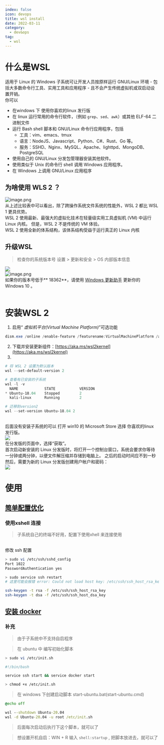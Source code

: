 ```yaml
---
index: false
icon: devops
title: wsl install
date: 2022-03-11
category:
  - dev&ops
tag:
  - wsl
---
```


# 什么是WSL
适用于 Linux 的 Windows 子系统可让开发人员按原样运行 GNU/Linux 环境 - 包括大多数命令行工具、实用工具和应用程序 - 且不会产生传统虚拟机或双启动设置开销。<br />你可以

- 在windows 下 使用你喜欢的linux 发行版
- 在 linux 运行常用的命令行软件，（例如 `grep`、`sed`、`awk`）或其他 ELF-64 二进制文件
- 运行 Bash shell 脚本和 GNU/Linux 命令行应用程序，包括
   - 工具：vim、emacs、tmux
   - 语言：NodeJS、Javascript、Python、C#、Rust、Go 等。
   - 服务：SSHD、Nginx、MySQL、Apache、lighttpd、MongoDB、PostgreSQL
- 使用自己的 GNU/Linux 分发包管理器安装其他软件。
- 使用类似于 Unix 的命令行 shell 调用 Windows 应用程序。
- 在 Windows 上调用 GNU/Linux 应用程序
## 为啥使用 WLS 2 ？
![image.png](https://cdn.nlark.com/yuque/0/2021/png/668312/1621773949639-ee89734e-1559-4aaa-a85e-1d834b67424a.png#align=left&display=inline&height=391&margin=%5Bobject%20Object%5D&name=image.png&originHeight=522&originWidth=987&size=32808&status=done&style=none&width=740)<br />
从上述比较表中可以看出，除了跨操作系统文件系统的性能外，WSL 2 都比 WSL 1 更具优势。<br />WSL 2 使用最新、最强大的虚拟化技术在轻量级实用工具虚拟机 (VM) 中运行 Linux 内核。 但是，WSL 2 不是传统的 VM 体验。<br />WSL 2 使用全新的体系结构，该体系结构受益于运行真正的 Linux 内核
## 升级WSL


> 检查你的系统版本号
> 设置 > 更新和安全 > OS 内部版本信息


 ![](https://cdn.nlark.com/yuque/0/2021/png/668312/1621772801926-74ee6a22-981d-4835-abda-9b15453ccd63.png#align=left&display=inline&height=449&margin=%5Bobject%20Object%5D&originHeight=449&originWidth=1187&size=0&status=done&style=none&width=1187)<br />![image.png](https://cdn.nlark.com/yuque/0/2021/png/668312/1621773225117-acfb0797-f17b-45cf-a100-4258d511c90b.png#align=left&display=inline&height=262&margin=%5Bobject%20Object%5D&name=image.png&originHeight=262&originWidth=550&size=12246&status=done&style=none&width=550)<br />
如果你的版本号低于** 18362**，请使用 [Windows 更新助手](https://www.microsoft.com/zh-cn/software-download/windows10) 更新你的 Windows 10 。<br />
<br />

# 安装WSL 2


1. 启用“ _虚拟机平台(Virtual Machine Platform)_”可选功能


```powershell
dism.exe /online /enable-feature /featurename:VirtualMachinePlatform /all /norestart
```

2. 下载并安装更新组件：[https://aka.ms/wsl2kernel](https://aka.ms/wsl2kernel)
2. <br />



```powershell
# 将 WSL 2 设置为默认版本
wsl --set-default-version 2

# 查看有已安装的子系统
wsl -l -v
  NAME            STATE           VERSION
* Ubuntu-18.04    Stopped         2
  kali-linux      Running         2

# 迁移到version2
wsl --set-version Ubuntu-18.04 2
```

<br />后面没有安装子系统的可以 打开 win10 的 Microsoft Store 选择 你喜欢的linux 发行版。<br />![](https://cdn.nlark.com/yuque/0/2021/png/668312/1621773443828-3dc4dfc9-61a3-4e02-80d8-4a88893c4be1.png#align=left&display=inline&height=795&margin=%5Bobject%20Object%5D&originHeight=1060&originWidth=1593&size=0&status=done&style=none&width=1195)<br />在分发版的页面中，选择“获取”。<br />首次启动新安装的 Linux 分发版时，将打开一个控制台窗口，系统会要求你等待一分钟或两分钟，以便文件解压缩并存储到电脑上。 之后的启动时间应不到一秒<br />然后，需要为新的 Linux 分发版创建用户帐户和密码：<br />![](https://cdn.nlark.com/yuque/0/2021/png/668312/1621773649289-a75b0370-c147-41bb-92ce-1a00e19a8f3f.png#align=left&display=inline&height=575&margin=%5Bobject%20Object%5D&originHeight=766&originWidth=1348&size=0&status=done&style=none&width=1011)
# 
# 使用


## [简单配置优化](http://blog.lingwenlong.com/2020/04/22/ubuntu-tips/)


### 使用xshell 连接


> 子系统自己的终端不好用，配置下使用xhell 来连接使用


<br />修改 ssh 配置<br />

```bash
> sudo vi /etc/ssh/sshd_config
Port 1022
PasswordAuthentication yes

> sudo service ssh restart
# 这里可能会报错 error: Could not load host key: /etc/ssh/ssh_host_rsa_key ...

ssh-keygen -t rsa -f /etc/ssh/ssh_host_rsa_key 
ssh-keygen -t dsa -f /etc/ssh/ssh_host_dsa_key
```


## [安装 docker](../k8s/containers/docker_install.md)


### 补充


> 由于子系统中不支持自启程序



> 在 ubuntu 中 编写初始化脚本



```bash
> sudo vi /etc/init.sh

#!/bin/bash

service ssh start && service docker start

> chmod +x /etc/init.sh
```


> 在 windows 下创建启动脚本 start-ubuntu.bat(start-ubuntu.cmd)



```cmd
@echo off

wsl --shutdown Ubuntu-20.04
wsl -d Ubuntu-20.04 -u root /etc/init.sh
```


> 后面每次启动后执行下这个脚本，就可以了



> 想设置开机自启：WIN + R 输入 `shell:startup` , 把脚本放进去，就可以了

